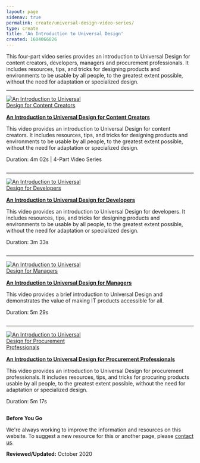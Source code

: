 ```yaml
---
layout: page
sidenav: true
permalink: create/universal-design-video-series/
type: create
title: 'An Introduction to Universal Design'
created: 1604066026
---
```


This four-part video series provides an introduction to Universal Design for content creators, developers, managers and procurement professionals. It includes resources, tips, and tricks for designing products and environments to be usable by all people, to the greatest extent possible, without the need for adaptation or specialized design.

* * *

<div class="row video-container clearfix" style="margin-bottom: 2em;">
  <div class="col-xs-12 col-md-3" style="margin-bottom: 15px;">
    <a href="https://www.youtube.com/watch?v=acKd-q2I3f0"><img src="https://assets.section508.gov/files/ui-content.png" style="max-width: 230px;" alt="An Introduction to Universal Design for Content Creators" /></a>
  </div>
  
  <div class="col-xs-12 col-md-9">
    <p>
      <a href="https://www.youtube.com/watch?v=acKd-q2I3f0"><strong>An Introduction to Universal Design for Content Creators</strong></a>
    </p>
<p>
      This video provides an introduction to Universal Design for content creators. It includes resources, tips, and tricks for designing products and environments to be usable by all people, to the greatest extent possible, without the need for adaptation or specialized design.
    </p>
<p>
      Duration: 4m 02s | 4-Part Video Series
    </p>
  </div>
</div>

* * *

<div class="row video-container clearfix" style="margin-bottom: 2em;">
  <div class="col-xs-12 col-md-3" style="margin-bottom: 15px;">
    <a href="https://www.youtube.com/watch?v=ryfd3fmZHCY"><img src="https://assets.section508.gov/files/ui-developers.png" style="max-width: 230px;" alt="An Introduction to Universal Design for Developers" /></a>
  </div>
  
  <div class="col-xs-12 col-md-9">
    <p>
      <a href="https://www.youtube.com/watch?v=ryfd3fmZHCY"><strong>An Introduction to Universal Design for Developers</strong></a>
    </p>
<p>
      This video provides an introduction to Universal Design for developers. It includes resources, tips, and tricks for designing products and environments to be usable by all people, to the greatest extent possible, without the need for adaptation or specialized design.
    </p>
<p>
      Duration: 3m 33s
    </p>
  </div>
</div>

* * *

<div class="row video-container clearfix" style="margin-bottom: 2em;">
  <div class="col-xs-12 col-md-3" style="margin-bottom: 15px;">
    <a href="https://www.youtube.com/watch?v=d1X5XSEErdY"><img src="https://assets.section508.gov/files/ui-managers.png" style="max-width: 230px;" alt="An Introduction to Universal Design for Managers" /></a>
  </div>
  
  <div class="col-xs-12 col-md-9">
    <p>
      <a href="https://www.youtube.com/watch?v=d1X5XSEErdY"><strong>An Introduction to Universal Design for Managers</strong></a>
    </p>
<p>
      This video provides a brief introduction to Universal Design and demonstrates the value of making IT products accessible for all.
    </p>
<p>
      Duration: 5m 29s
    </p>
  </div>
</div>

* * *

<div class="row video-container clearfix" style="margin-bottom: 2em;">
  <div class="col-xs-12 col-md-3" style="margin-bottom: 15px;">
    <a href="https://www.youtube.com/watch?v=MD0XrzqML8Y"><img src="https://assets.section508.gov/files/ui-procurement.png" style="max-width: 230px;" alt="An Introduction to Universal Design for Procurement Professionals" /></a>
  </div>
  
  <div class="col-xs-12 col-md-9">
    <p>
      <a href="https://www.youtube.com/watch?v=MD0XrzqML8Y"><strong>An Introduction to Universal Design for Procurement Professionals</strong></a>
    </p>
<p>
      This video provides an introduction to Universal Design for procurement professionals. It includes resources, tips, and tricks for procuring products usable by all people, to the greatest extent possible, without the need for adaptation or specialized design.
    </p>
<p>
      Duration: 5m 17s
    </p>
  </div>
</div>

<div class="border-base radius-lg border-1px" style="margin-top: 1.5em;">
  <div class="padding-1">
    <span class="text-large"><strong>Before You Go</strong></span> <br /> 
<p>
      We're always working to improve the information and resources on this website. To suggest a new resource for this or another page, please <a href="mailto:section.508@gsa.gov">contact us</a>.
    </p>
  </div>
</div>

**Reviewed/Updated:** October 2020</p>